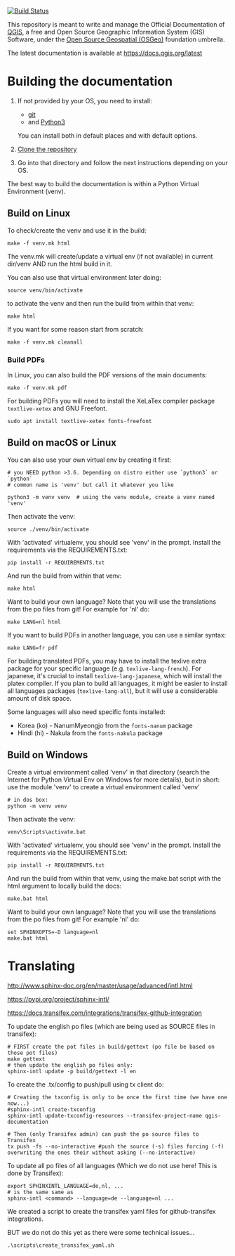 [![Build Status](https://travis-ci.org/qgis/QGIS-Documentation.svg?branch=master)](https://travis-ci.org/qgis/QGIS-Documentation)

This repository is meant to write and manage the Official Documentation of [QGIS](https://qgis.org),
a free and Open Source Geographic Information System (GIS) Software, under the
[Open Source Geospatial (OSGeo)](https://www.osgeo.org) foundation umbrella.

The latest documentation is available at <https://docs.qgis.org/latest>

# Building the documentation

1. If not provided by your OS, you need to install:

   - [git](https://git-scm.com/download/)
   - and [Python3](https://www.python.org/downloads/)

   You can install both in default places and with default options.
1. [Clone the repository](https://help.github.com/en/github/creating-cloning-and-archiving-repositories/cloning-a-repository)
1. Go into that directory and follow the next instructions depending on your OS.

The best way to build the documentation is within a Python Virtual Environment (venv).

## Build on Linux

To check/create the venv and use it in the build:

```
make -f venv.mk html
```

The venv.mk will create/update a virtual env (if not available) in current dir/venv AND run the html build in it.

You can also use that virtual environment later doing:

```
source venv/bin/activate
```

to activate the venv and then run the build from within that venv:

```
make html
```

If you want for some reason start from scratch:

```
make -f venv.mk cleanall
```

### Build PDFs

In Linux, you can also build the PDF versions of the main documents:

```
make -f venv.mk pdf
```

For building PDFs you will need to install the XeLaTex compiler package `textlive-xetex` and GNU Freefont.

```
sudo apt install textlive-xetex fonts-freefont
```

## Build on macOS or Linux

You can also use your own virtual env by creating it first:

```
# you NEED python >3.6. Depending on distro either use `python3` or `python`
# common name is 'venv' but call it whatever you like

python3 -m venv venv  # using the venv module, create a venv named 'venv'
```

Then activate the venv:

```
source ./venv/bin/activate
```

With 'activated' virtualenv, you should see 'venv' in the prompt. Install the requirements via the REQUIREMENTS.txt:

```
pip install -r REQUIREMENTS.txt
```

And run the build from within that venv:

```
make html
```

Want to build your own language? Note that you will use the translations from the po files from git! For example for 'nl' do:

```
make LANG=nl html
```

If you want to build PDFs in another language, you can use a similar syntax:

```
make LANG=fr pdf
```

For building translated PDFs, you may have to install the texlive extra package
for your specific language (e.g. `texlive-lang-french`).
For japanese, it's crucial to install `texlive-lang-japanese`, which will install the platex compiler.
If you plan to build all languages, it might be easier to install all languages packages (`texlive-lang-all`),
but it will use a considerable amount of disk space.

Some languages will also need specific fonts installed:

-   Korea (ko) - NanumMyeongjo from the `fonts-nanum` package
-   Hindi (hi) - Nakula from the `fonts-nakula` package

## Build on Windows

Create a virtual environment called 'venv' in that directory (search the Internet for Python Virtual
Env on Windows for more details), but in short: use the module 'venv' to create a virtual environment called 'venv'

```
# in dos box:
python -m venv venv
```

Then activate the venv:

```
venv\Scripts\activate.bat
```

With 'activated' virtualenv, you should see 'venv' in the prompt. Install the requirements via the REQUIREMENTS.txt:

```
pip install -r REQUIREMENTS.txt
```

And run the build from within that venv, using the make.bat script with the html argument to locally build the docs:

```
make.bat html
```

Want to build your own language? Note that you will use the translations from the po files from git! For example 'nl' do:

```
set SPHINXOPTS=-D language=nl
make.bat html
```

# Translating

<http://www.sphinx-doc.org/en/master/usage/advanced/intl.html>

<https://pypi.org/project/sphinx-intl/>

<https://docs.transifex.com/integrations/transifex-github-integration>

To update the english po files (which are being used as SOURCE files in transifex):

```
# FIRST create the pot files in build/gettext (po file be based on those pot files)
make gettext
# then update the english po files only:
sphinx-intl update -p build/gettext -l en
```

To create the .tx/config to push/pull using tx client do:

```
# Creating the txconfig is only to be once the first time (we have one now...)
#sphinx-intl create-txconfig
sphinx-intl update-txconfig-resources --transifex-project-name qgis-documentation

# Then (only Transifex admin) can push the po source files to Transifex
tx push -fs --no-interactive #push the source (-s) files forcing (-f) overwriting the ones their without asking (--no-interactive)
```

To update all po files of all languages (Which we do not use here! This is done by Transifex):

```
export SPHINXINTL_LANGUAGE=de,nl, ...
# is the same same as
sphinx-intl <command> --language=de --language=nl ...
```

We created a script to create the transifex yaml files for github-transifex integrations.

BUT we do not do this yet as there were some technical issues...

```
.\scripts\create_transifex_yaml.sh
```
